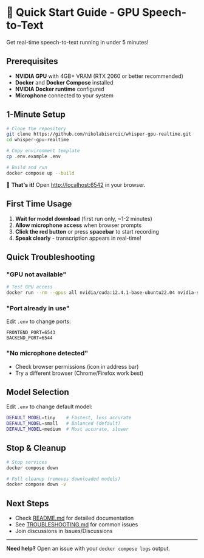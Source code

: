 # 🚀 Quick Start Guide - GPU Speech-to-Text

Get real-time speech-to-text running in under 5 minutes!

## Prerequisites

- **NVIDIA GPU** with 4GB+ VRAM (RTX 2060 or better recommended)
- **Docker** and **Docker Compose** installed
- **NVIDIA Docker runtime** configured
- **Microphone** connected to your system

## 1-Minute Setup

```bash
# Clone the repository
git clone https://github.com/nikolabisercic/whisper-gpu-realtime.git
cd whisper-gpu-realtime

# Copy environment template
cp .env.example .env

# Build and run
docker compose up --build
```

🎉 **That's it!** Open <http://localhost:6542> in your browser.

## First Time Usage

1. **Wait for model download** (first run only, ~1-2 minutes)
2. **Allow microphone access** when browser prompts
3. **Click the red button** or press **spacebar** to start recording
4. **Speak clearly** - transcription appears in real-time!

## Quick Troubleshooting

### "GPU not available"

```bash
# Test GPU access
docker run --rm --gpus all nvidia/cuda:12.4.1-base-ubuntu22.04 nvidia-smi
```

### "Port already in use"

Edit `.env` to change ports:

```
FRONTEND_PORT=6543
BACKEND_PORT=6544
```

### "No microphone detected"

- Check browser permissions (icon in address bar)
- Try a different browser (Chrome/Firefox work best)

## Model Selection

Edit `.env` to change default model:

```bash
DEFAULT_MODEL=tiny    # Fastest, less accurate
DEFAULT_MODEL=small   # Balanced (default)
DEFAULT_MODEL=medium  # Most accurate, slower
```

## Stop & Cleanup

```bash
# Stop services
docker compose down

# Full cleanup (removes downloaded models)
docker compose down -v
```

## Next Steps

- Check [README.md](README.md) for detailed documentation
- See [TROUBLESHOOTING.md](TROUBLESHOOTING.md) for common issues
- Join discussions in Issues/Discussions

---

**Need help?** Open an issue with your `docker compose logs` output.
